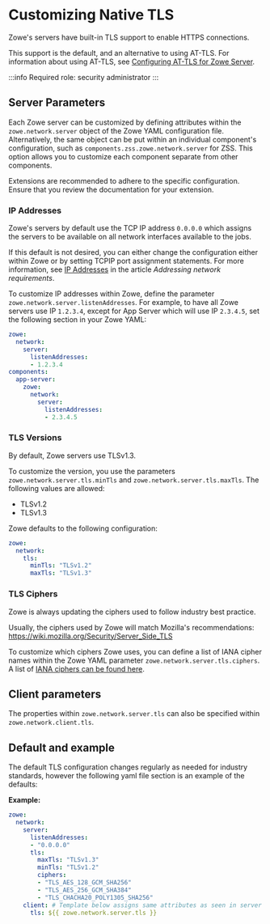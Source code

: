 # Customizing Native TLS

Zowe's servers have built-in TLS support to enable HTTPS connections.

This support is the default, and an alternative to using AT-TLS. For information about using AT-TLS, see  [Configuring AT-TLS for Zowe Server](./configuring-at-tls-for-zowe-server).

:::info Required role: security administrator
:::

## Server Parameters

Each Zowe server can be customized by defining attributes within the `zowe.network.server` object of the Zowe YAML configuration file. Alternatively, the same object can be put within an individual component's configuration, such as `components.zss.zowe.network.server` for ZSS. This option  allows you to customize each component separate from other components.

Extensions are recommended to adhere to the specific configuration. Ensure that you review the documentation for your extension. 

### IP Addresses

Zowe's servers by default use the TCP IP address `0.0.0.0` which assigns the servers to be available on all network interfaces available to the jobs.

If this default is not desired, you can either change the configuration either within Zowe or by setting TCPIP port assignment statements. For more information, see [IP Addresses](./address-network-requirements#ip-addresses) in the article _Addressing network requirements_.

To customize IP addresses within Zowe, define the parameter `zowe.network.server.listenAddresses`. For example, to have all Zowe servers use IP `1.2.3.4`, except for App Server which will use IP `2.3.4.5`, set the following section in your Zowe YAML:

```yaml
zowe:
  network:
    server:
      listenAddresses:
      - 1.2.3.4
components:
  app-server:
    zowe:
      network:
        server:
          listenAddresses:
          - 2.3.4.5
```


### TLS Versions

By default, Zowe servers use TLSv1.3.

To customize the version, you use the parameters `zowe.network.server.tls.minTls` and `zowe.network.server.tls.maxTls`. The following values are allowed:

* TLSv1.2
* TLSv1.3

Zowe defaults to the following configuration:

```yaml
zowe:
  network:
    tls:
      minTls: "TLSv1.2"
      maxTls: "TLSv1.3"
```

### TLS Ciphers

Zowe is always updating the ciphers used to follow industry best practice. 

Usually, the ciphers used by Zowe will match Mozilla's recommendations: https://wiki.mozilla.org/Security/Server_Side_TLS

To customize which ciphers Zowe uses, you can define a list of IANA cipher names within the Zowe YAML parameter `zowe.network.server.tls.ciphers`. A list of [IANA ciphers can be found here](https://testssl.sh/openssl-iana.mapping.html).


## Client parameters

The properties within `zowe.network.server.tls` can also be specified within `zowe.network.client.tls`.

## Default and example
The default TLS configuration changes regularly as needed for industry standards, however the following yaml file section is an example of the defaults:

**Example:**

```yaml
zowe:
  network:
    server:
      listenAddresses:
      - "0.0.0.0"
      tls:
        maxTls: "TLSv1.3"
        minTls: "TLSv1.2"
        ciphers:
        - "TLS_AES_128_GCM_SHA256"
        - "TLS_AES_256_GCM_SHA384"
        - "TLS_CHACHA20_POLY1305_SHA256"
    client: # Template below assigns same attributes as seen in server section
      tls: ${{ zowe.network.server.tls }}
```
